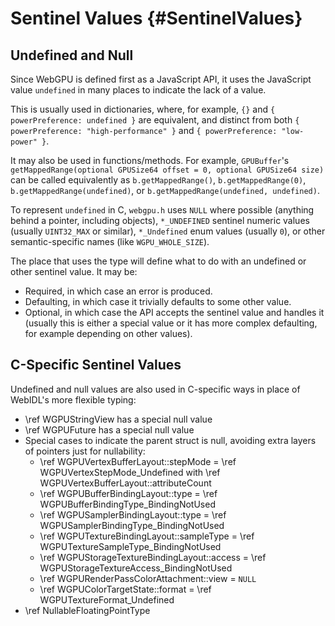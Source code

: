 # Sentinel Values {#SentinelValues}

## Undefined and Null

Since WebGPU is defined first as a JavaScript API, it uses the JavaScript value
`undefined` in many places to indicate the lack of a value.

This is usually used in dictionaries, where, for example, `{}` and
`{ powerPreference: undefined }` are equivalent, and distinct from both
`{ powerPreference: "high-performance" }` and `{ powerPreference: "low-power" }`.

It may also be used in functions/methods. For example, `GPUBuffer`'s
`getMappedRange(optional GPUSize64 offset = 0, optional GPUSize64 size)`
can be called equivalently as `b.getMappedRange()`, `b.getMappedRange(0)`,
`b.getMappedRange(undefined)`, or `b.getMappedRange(undefined, undefined)`.

To represent `undefined` in C, `webgpu.h` uses `NULL` where possible (anything
behind a pointer, including objects), `*_UNDEFINED` sentinel numeric values
(usually `UINT32_MAX` or similar), `*_Undefined` enum values (usually `0`),
or other semantic-specific names (like `WGPU_WHOLE_SIZE`).

The place that uses the type will define what to do with an undefined or
other sentinel value. It may be:

- Required, in which case an error is produced.
- Defaulting, in which case it trivially defaults to some other value.
- Optional, in which case the API accepts the sentinel value and handles it
  (usually this is either a special value or it has more complex defaulting,
  for example depending on other values).

## C-Specific Sentinel Values

Undefined and null values are also used in C-specific ways in place of
WebIDL's more flexible typing:

- \ref WGPUStringView has a special null value
- \ref WGPUFuture has a special null value
- Special cases to indicate the parent struct is null, avoiding extra layers of
  pointers just for nullability:
    - \ref WGPUVertexBufferLayout::stepMode = \ref WGPUVertexStepMode_Undefined with \ref WGPUVertexBufferLayout::attributeCount
    - \ref WGPUBufferBindingLayout::type = \ref WGPUBufferBindingType_BindingNotUsed
    - \ref WGPUSamplerBindingLayout::type = \ref WGPUSamplerBindingType_BindingNotUsed
    - \ref WGPUTextureBindingLayout::sampleType = \ref WGPUTextureSampleType_BindingNotUsed
    - \ref WGPUStorageTextureBindingLayout::access = \ref WGPUStorageTextureAccess_BindingNotUsed
    - \ref WGPURenderPassColorAttachment::view = `NULL`
    - \ref WGPUColorTargetState::format = \ref WGPUTextureFormat_Undefined
- \ref NullableFloatingPointType
